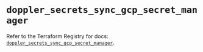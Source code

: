 # `doppler_secrets_sync_gcp_secret_manager`

Refer to the Terraform Registry for docs: [`doppler_secrets_sync_gcp_secret_manager`](https://registry.terraform.io/providers/dopplerhq/doppler/1.21.0/docs/resources/secrets_sync_gcp_secret_manager).
